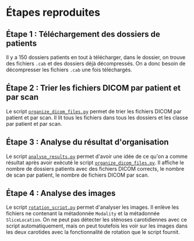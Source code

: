# Étapes reproduites 

## Étape 1 : Téléchargement des dossiers de patients
Il y a 150 dossiers patients en tout à télécharger, dans le dossier, on trouve des fichiers `.cab` et des dossiers déjà
décompressés. On a donc besoin de décompresser les fichiers `.cab` une fois téléchargés.

## Étape 2 : Trier les fichiers DICOM par patient et par scan
Le script [`organize_dicom_files.py`](organize_dicom_files.py) permet de trier les fichiers DICOM par patient et par scan.
Il lit tous les fichiers dans tous les dossiers et les classe par patient et par scan. 

## Étape 3 : Analyse du résultat d'organisation
Le script [`analyse_results.py`](analyse_results.py) permet d'avoir une idée de ce qu'on a comme résultat après avoir
exécuté le script [`organize_dicom_files.py`](organize_dicom_files.py). Il affiche le nombre de dossiers patients
avec des fichiers DICOM corrects, le nombre de scan par patient, le nombre de fichiers DICOM par scan.

## Étape 4 : Analyse des images
Le script [`rotation_script.py`](rotation_script.py) permet d'analyser les images. Il enlève les fichiers
ne contenant la métadonnée `Modality` et la métadonnée `SliceLocation`. On ne peut pas détecter les sténoses
carotidiennes avec ce script automatiquement, mais on peut toutefois les voir sur les images dans les deux carotides
avec la fonctionnalité de rotation que le script fournit.